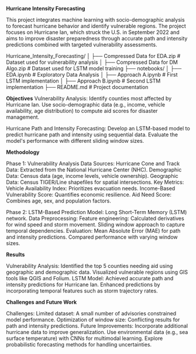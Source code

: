 **Hurricane Intensity Forecasting**

This project integrates machine learning with socio-demographic analysis to forecast hurricane behavior and identify vulnerable regions. The project focuses on Hurricane Ian, which struck the U.S. in September 2022 and aims to improve disaster preparedness through accurate path and intensity predictions combined with targeted vulnerability assessments.

Hurricane_Intensity_Forecasting/
│   ├── Compressed Data for EDA.zip       # Dataset used for vulnerability analysis
│   ├── Compressed Data for DM Algo.zip      # Dataset used for LSTM model training
├── notebooks/
│   ├── EDA.ipynb          # Exploratory Data Analysis
│   ├── Approach A.ipynb        # First LSTM implementation
│   ├── Approach B.ipynb        # Second LSTM implementation
├── README.md              # Project documentation

**Objectives**
Vulnerability Analysis:
Identify counties most affected by Hurricane Ian.
Use socio-demographic data (e.g., income, vehicle availability, age distribution) to compute aid scores for disaster management.

Hurricane Path and Intensity Forecasting:
Develop an LSTM-based model to predict hurricane path and intensity using sequential data.
Evaluate the model's performance with different sliding window sizes.

**Methodology**

Phase 1: Vulnerability Analysis
Data Sources:
Hurricane Cone and Track Data: Extracted from the National Hurricane Center (NHC).
Demographic Data: Census data (age, income levels, vehicle ownership).
Geographic Data: Census TIGER/Line shapefiles for spatial intersections.
Key Metrics:
Vehicle Availability Index: Prioritizes evacuation needs.
Income-Based Vulnerability Score: Quantifies economic resilience.
Aid Need Score: Combines age, sex, and population factors.

Phase 2: LSTM-Based Prediction
Model: Long Short-Term Memory (LSTM) network.
Data Preprocessing:
Feature engineering: Calculated derivatives for wind speed and storm movement.
Sliding window approach to capture temporal dependencies.
Evaluation:
Mean Absolute Error (MAE) for path and intensity predictions.
Compared performance with varying window sizes.

**Results**

Vulnerability Analysis:
Identified the top 5 counties needing aid using geographic and demographic data.
Visualized vulnerable regions using GIS tools like QGIS and Folium.
LSTM Model:
Achieved accurate path and intensity predictions for Hurricane Ian.
Enhanced predictions by incorporating temporal features such as storm trajectory rates.

**Challenges and Future Work**

Challenges:
Limited dataset: A small number of advisories constrained model performance.
Optimization of window size: Conflicting results for path and intensity predictions.
Future Improvements:
Incorporate additional hurricane data to improve generalization.
Use environmental data (e.g., sea surface temperature) with CNNs for multimodal learning.
Explore probabilistic forecasting methods for handling uncertainties.

